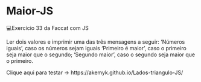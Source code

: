 # Maior-JS
💻Exercício 33 da Faccat com JS
<p>Ler dois valores e imprimir uma das três mensagens a seguir:
‘Números iguais’, caso os números sejam iguais
‘Primeiro é maior’, caso o primeiro seja maior que o segundo;
‘Segundo maior’, caso o segundo seja maior que o primeiro.   </p>
<p>Clique aqui para testar -> https://akemyk.github.io/Lados-triangulo-JS/  </p>
